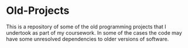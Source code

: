 # Old-Projects
This is a repository of some of the old programming projects that I undertook as part of my coursework. In some of the cases the code may have some unresolved dependencies to older versions of software.
